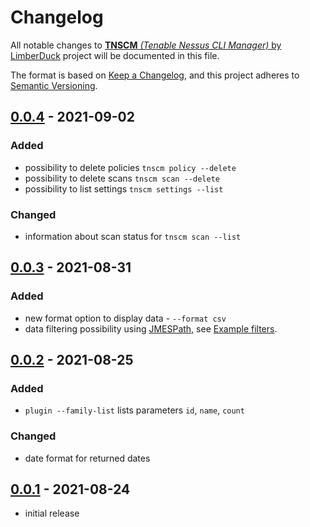 # Changelog

All notable changes to [**TNSCM** *(Tenable Nessus CLI Manager)* by LimberDuck][1] project will be documented in this file.

The format is based on [Keep a Changelog](https://keepachangelog.com/en/1.0.0/),
and this project adheres to [Semantic Versioning](https://semver.org/spec/v2.0.0.html).

## [0.0.4] - 2021-09-02

### Added

- possibility to delete policies `tnscm policy --delete`
- possibility to delete scans `tnscm scan --delete`
- possibility to list settings `tnscm settings --list`

### Changed

- information about scan status for `tnscm scan --list`

## [0.0.3] - 2021-08-31

### Added

- new format option to display data - `--format csv`
- data filtering possibility using [JMESPath](https://jmespath.org), see [Example filters](https://github.com/LimberDuck/tnscm#example-filters).

## [0.0.2] - 2021-08-25

### Added

- `plugin --family-list` lists parameters `id`, `name`, `count`

### Changed

- date format for returned dates

## [0.0.1] - 2021-08-24

- initial release

[0.0.4]: https://github.com/LimberDuck/tnscm/compare/v0.0.3...v0.0.4
[0.0.3]: https://github.com/LimberDuck/tnscm/compare/v0.0.2...v0.0.3
[0.0.2]: https://github.com/LimberDuck/tnscm/compare/v0.0.1...v0.0.2
[0.0.1]: https://github.com/LimberDuck/tnscm/releases/tag/v0.0.1

[1]: https://github.com/LimberDuck/tnscm
